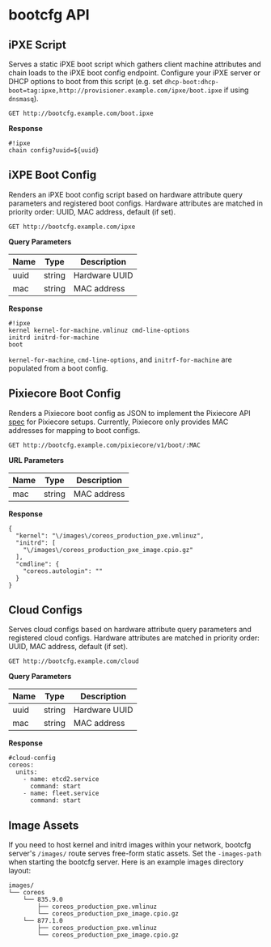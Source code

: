 
# bootcfg API

## iPXE Script

Serves a static iPXE boot script which gathers client machine attributes and chain loads to the iPXE boot config endpoint. Configure your iPXE server or DHCP options to boot from this script (e.g. set `dhcp-boot:dhcp-boot=tag:ipxe,http://provisioner.example.com/ipxe/boot.ipxe` if using `dnsmasq`).

    GET http://bootcfg.example.com/boot.ipxe

**Response**

    #!ipxe
    chain config?uuid=${uuid}

## iXPE Boot Config

Renders an iPXE boot config script based on hardware attribute query parameters and registered boot configs. Hardware attributes are matched in priority order: UUID, MAC address, default (if set).

    GET http://bootcfg.example.com/ipxe

**Query Parameters**

| Name | Type   | Description   |
|------|--------|---------------|
| uuid | string | Hardware UUID |
| mac  | string | MAC address   |

**Response**

    #!ipxe
    kernel kernel-for-machine.vmlinuz cmd-line-options
    initrd initrd-for-machine
    boot

`kernel-for-machine`, `cmd-line-options`, and `initrf-for-machine` are populated from a boot config.

## Pixiecore Boot Config

Renders a Pixiecore boot config as JSON to implement the Pixiecore API [spec](https://github.com/danderson/pixiecore/blob/master/README.api.md) for Pixiecore setups. Currently, Pixiecore only provides MAC addresses for mapping to boot configs.

    GET http://bootcfg.example.com/pixiecore/v1/boot/:MAC

**URL Parameters**

| Name | Type   | Description |
|------|--------|-------------|
| mac  | string | MAC address |

**Response**

    {
      "kernel": "\/images\/coreos_production_pxe.vmlinuz",
      "initrd": [
        "\/images\/coreos_production_pxe_image.cpio.gz"
      ],
      "cmdline": {
        "coreos.autologin": ""
      }
    }

## Cloud Configs

Serves cloud configs based on hardware attribute query parameters and registered cloud configs. Hardware attributes are matched in priority order: UUID, MAC address, default (if set).

    GET http://bootcfg.example.com/cloud

**Query Parameters**

| Name | Type   | Description   |
|------|--------|---------------|
| uuid | string | Hardware UUID |
| mac  | string | MAC address   |

**Response**

    #cloud-config
    coreos:
      units:
        - name: etcd2.service
          command: start
        - name: fleet.service
          command: start

## Image Assets

If you need to host kernel and initrd images within your network, bootcfg server's `/images/` route serves free-form static assets. Set the `-images-path` when starting the bootcfg server. Here is an example images directory layout:

    images/
    └── coreos
        └── 835.9.0
            ├── coreos_production_pxe.vmlinuz
            └── coreos_production_pxe_image.cpio.gz
        └── 877.1.0
            ├── coreos_production_pxe.vmlinuz
            └── coreos_production_pxe_image.cpio.gz

